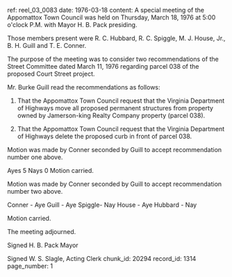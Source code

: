 ref: reel_03_0083
date: 1976-03-18
content: A special meeting of the Appomattox Town Council was held on Thursday, March 18, 1976 at 5:00 o'clock P.M. with Mayor H. B. Pack presiding.

Those members present were R. C. Hubbard, R. C. Spiggle, M. J. House, Jr., B. H. Guill and T. E. Conner.

The purpose of the meeting was to consider two recommendations of the Street Committee dated March 11, 1976 regarding parcel 038 of the proposed Court Street project.

Mr. Burke Guill read the recommendations as follows:

1. That the Appomattox Town Council request that the Virginia Department of Highways move all proposed permanent structures from property owned by Jamerson-king Realty Company property (parcel 038).

2. That the Appomattox Town Council request that the Virginia Department of Highways delete the proposed curb in front of parcel 038.

Motion was made by Conner seconded by Guill to accept recommendation number one above.

Ayes 5 Nays 0 Motion carried.

Motion was made by Conner seconded by Guill to accept recommendation number two above.

Conner - Aye
Guill - Aye
Spiggle- Nay
House - Aye
Hubbard - Nay

Motion carried.

The meeting adjourned.

Signed H. B. Pack Mayor

Signed W. S. Slagle, Acting Clerk
chunk_id: 20294
record_id: 1314
page_number: 1

